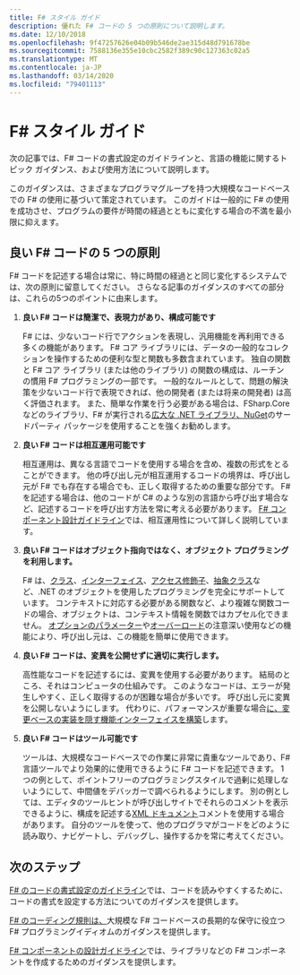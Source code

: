 ```yaml
---
title: F# スタイル ガイド
description: 優れた F# コードの 5 つの原則について説明します。
ms.date: 12/10/2018
ms.openlocfilehash: 9f47257626e04b09b546de2ae315d48d791678be
ms.sourcegitcommit: 7588136e355e10cbc2582f389c90c127363c02a5
ms.translationtype: MT
ms.contentlocale: ja-JP
ms.lasthandoff: 03/14/2020
ms.locfileid: "79401113"
---
```

# <a name="f-style-guide"></a>F# スタイル ガイド

次の記事では、F# コードの書式設定のガイドラインと、言語の機能に関するトピック ガイダンス、および使用方法について説明します。

このガイダンスは、さまざまなプログラマグループを持つ大規模なコードベースでの F# の使用に基づいて策定されています。 このガイドは一般的に F# の使用を成功させ、プログラムの要件が時間の経過とともに変化する場合の不満を最小限に抑えます。

## <a name="five-principles-of-good-f-code"></a>良い F# コードの 5 つの原則

F# コードを記述する場合は常に、特に時間の経過とと同じ変化するシステムでは、次の原則に留意してください。 さらなる記事のガイダンスのすべての部分は、これらの5つのポイントに由来します。

1. **良い F# コードは簡潔で、表現力があり、構成可能です**

    F# には、少ないコード行でアクションを表現し、汎用機能を再利用できる多くの機能があります。 F# コア ライブラリには、データの一般的なコレクションを操作するための便利な型と関数も多数含まれています。 独自の関数と F# コア ライブラリ (または他のライブラリ) の関数の構成は、ルーチンの慣用 F# プログラミングの一部です。 一般的なルールとして、問題の解決策を少ないコード行で表現できれば、他の開発者 (または将来の開発者) は高く評価されます。 また、簡単な作業を行う必要がある場合は、FSharp.Core などのライブラリ、F# が実行される[広大な .NET ライブラリ](../../../api/index.md)[、NuGet](https://www.nuget.org/)のサードパーティ パッケージを使用することを強くお勧めします。

2. **良い F# コードは相互運用可能です**

    相互運用は、異なる言語でコードを使用する場合を含め、複数の形式をとることができます。 他の呼び出し元が相互運用するコードの境界は、呼び出し元が F# でも存在する場合でも、正しく取得するための重要な部分です。 F# を記述する場合は、他のコードが C# のような別の言語から呼び出す場合など、記述するコードを呼び出す方法を常に考える必要があります。 [F# コンポーネント設計ガイドライン](component-design-guidelines.md)では、相互運用性について詳しく説明しています。

3. **良い F# コードはオブジェクト指向ではなく、オブジェクト プログラミングを利用します。**

    F# は、[クラス](../language-reference/classes.md)、[インターフェイス](../language-reference/interfaces.md)、[アクセス修飾子](../language-reference/access-control.md)、[抽象クラス](../language-reference/abstract-classes.md)など、.NET のオブジェクトを使用したプログラミングを完全にサポートしています。 コンテキストに対応する必要がある関数など、より複雑な関数コードの場合、オブジェクトは、コンテキスト情報を関数ではカプセル化できません。 [オプションのパラメーター](../language-reference/members/methods.md#optional-arguments)や[オーバーロード](../language-reference/members/methods.md#overloaded-methods)の注意深い使用などの機能により、呼び出し元は、この機能を簡単に使用できます。

4. **良い F# コードは、変異を公開せずに適切に実行します。**

    高性能なコードを記述するには、変異を使用する必要があります。 結局のところ、それはコンピュータの仕組みです。 このようなコードは、エラーが発生しやすく、正しく取得するのが困難な場合が多いです。 呼び出し元に変異を公開しないようにします。 代わりに、パフォーマンスが重要な場合[に、変更ベースの実装を隠す機能インターフェイスを構築](conventions.md#performance)します。

5. **良い F# コードはツール可能です**

    ツールは、大規模なコードベースでの作業に非常に貴重なツールであり、F# 言語ツールでより効果的に使用できるように F# コードを記述できます。 1 つの例として、ポイントフリーのプログラミングスタイルで過剰に処理しないようにして、中間値をデバッガーで調べられるようにします。 別の例としては、エディタのツールヒントが呼び出しサイトでそれらのコメントを表示できるように、構成を記述する[XML ドキュメント](../language-reference/xml-documentation.md)コメントを使用する場合があります。 自分のツールを使って、他のプログラマがコードをどのように読み取り、ナビゲートし、デバッグし、操作するかを常に考えてください。

## <a name="next-steps"></a>次のステップ

[F# のコードの書式設定のガイドライン](formatting.md)では、コードを読みやすくするために、コードの書式を設定する方法についてのガイダンスを提供します。

[F# のコーディング規則は、](conventions.md)大規模な F# コードベースの長期的な保守に役立つ F# プログラミングイディオムのガイダンスを提供します。

[F# コンポーネントの設計ガイドライン](component-design-guidelines.md)では、ライブラリなどの F# コンポーネントを作成するためのガイダンスを提供します。
